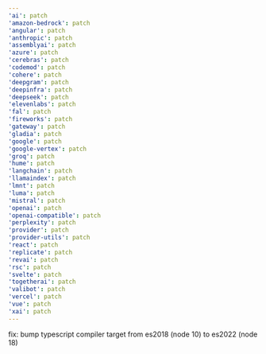 ```yaml
---
'ai': patch
'amazon-bedrock': patch
'angular': patch
'anthropic': patch
'assemblyai': patch
'azure': patch
'cerebras': patch
'codemod': patch
'cohere': patch
'deepgram': patch
'deepinfra': patch
'deepseek': patch
'elevenlabs': patch
'fal': patch
'fireworks': patch
'gateway': patch
'gladia': patch
'google': patch
'google-vertex': patch
'groq': patch
'hume': patch
'langchain': patch
'llamaindex': patch
'lmnt': patch
'luma': patch
'mistral': patch
'openai': patch
'openai-compatible': patch
'perplexity': patch
'provider': patch
'provider-utils': patch
'react': patch
'replicate': patch
'revai': patch
'rsc': patch
'svelte': patch
'togetherai': patch
'valibot': patch
'vercel': patch
'vue': patch
'xai': patch
---
```


fix: bump typescript compiler target from es2018 (node 10) to es2022 (node 18)
